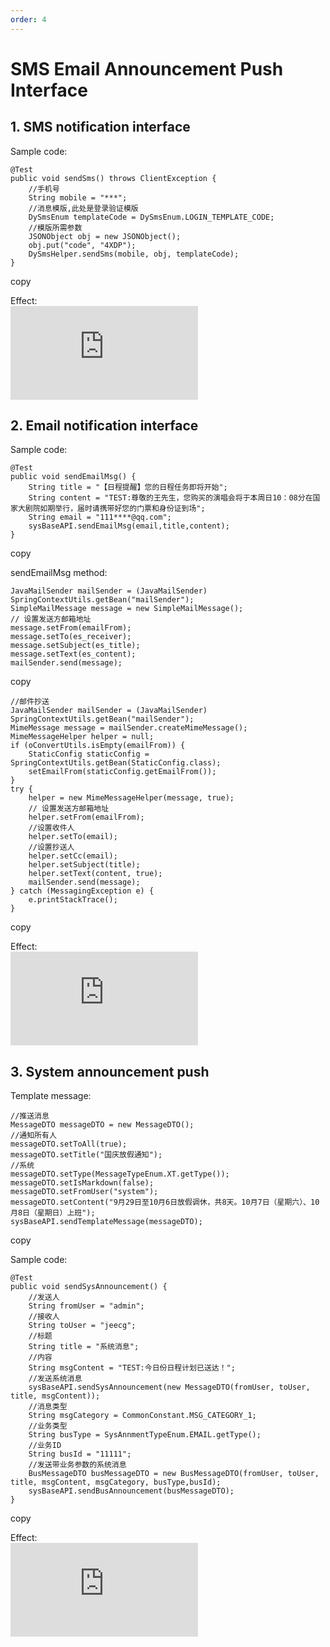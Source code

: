 ```yaml
---
order: 4
---
```


# SMS Email Announcement Push Interface

## 1\. SMS notification interface

Sample code:

```
@Test
public void sendSms() throws ClientException {
    //手机号
    String mobile = "***";
    //消息模版,此处是登录验证模版
    DySmsEnum templateCode = DySmsEnum.LOGIN_TEMPLATE_CODE;
    //模版所需参数
    JSONObject obj = new JSONObject();
    obj.put("code", "4XDP");
    DySmsHelper.sendSms(mobile, obj, templateCode);
}
```

copy

Effect:  
![](https://lfs.k.topthink.com/lfs/d12e90144a1fa753b3544bbb97c7849f45761e41b1b2d43caa25bf8b4c1c79bc.dat)

## 2\. Email notification interface

Sample code:

```
@Test
public void sendEmailMsg() {
    String title = "【日程提醒】您的日程任务即将开始";
    String content = "TEST:尊敬的王先生，您购买的演唱会将于本周日10：08分在国家大剧院如期举行，届时请携带好您的门票和身份证到场";
    String email = "111****@qq.com";
    sysBaseAPI.sendEmailMsg(email,title,content);
}
```

copy

sendEmailMsg method:

```
JavaMailSender mailSender = (JavaMailSender) SpringContextUtils.getBean("mailSender");
SimpleMailMessage message = new SimpleMailMessage();
// 设置发送方邮箱地址
message.setFrom(emailFrom);
message.setTo(es_receiver);
message.setSubject(es_title);
message.setText(es_content);
mailSender.send(message);
```

copy

```
//邮件抄送
JavaMailSender mailSender = (JavaMailSender) SpringContextUtils.getBean("mailSender");
MimeMessage message = mailSender.createMimeMessage();
MimeMessageHelper helper = null;
if (oConvertUtils.isEmpty(emailFrom)) {
    StaticConfig staticConfig = SpringContextUtils.getBean(StaticConfig.class);
    setEmailFrom(staticConfig.getEmailFrom());
}
try {
    helper = new MimeMessageHelper(message, true);
    // 设置发送方邮箱地址
    helper.setFrom(emailFrom);
    //设置收件人
    helper.setTo(email);
    //设置抄送人
    helper.setCc(email);
    helper.setSubject(title);
    helper.setText(content, true);
    mailSender.send(message);
} catch (MessagingException e) {
    e.printStackTrace();
}
```

copy

Effect:  
![](https://lfs.k.topthink.com/lfs/952d141e24ce3dde484a3500c53e59333cd20730191472bb5ff43c5b1c5adad2.dat)

## 3\. System announcement push

Template message:

```
//推送消息
MessageDTO messageDTO = new MessageDTO();
//通知所有人
messageDTO.setToAll(true);
messageDTO.setTitle("国庆放假通知");
//系统
messageDTO.setType(MessageTypeEnum.XT.getType());
messageDTO.setIsMarkdown(false);
messageDTO.setFromUser("system");
messageDTO.setContent("9月29日至10月6日放假调休，共8天。10月7日（星期六）、10月8日（星期日）上班");
sysBaseAPI.sendTemplateMessage(messageDTO);
```

copy

Sample code:

```
@Test
public void sendSysAnnouncement() {
    //发送人
    String fromUser = "admin";
    //接收人
    String toUser = "jeecg";
    //标题
    String title = "系统消息";
    //内容
    String msgContent = "TEST:今日份日程计划已送达！";
    //发送系统消息
    sysBaseAPI.sendSysAnnouncement(new MessageDTO(fromUser, toUser, title, msgContent));
    //消息类型
    String msgCategory = CommonConstant.MSG_CATEGORY_1;
    //业务类型
    String busType = SysAnnmentTypeEnum.EMAIL.getType();
    //业务ID
    String busId = "11111";
    //发送带业务参数的系统消息
    BusMessageDTO busMessageDTO = new BusMessageDTO(fromUser, toUser, title, msgContent, msgCategory, busType,busId);
    sysBaseAPI.sendBusAnnouncement(busMessageDTO);
}
```

copy

Effect:  
![](https://lfs.k.topthink.com/lfs/68f70316d2fda3dcf79ebafa59aec37c0d823309c2b1f8944ffb470331d41ef6.dat)
